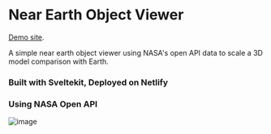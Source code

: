 # Near Earth Object Viewer

[Demo site](https://neoviewer.netlify.app).

A simple near earth object viewer using NASA's open API data to scale a 3D model comparison with Earth.

### Built with Sveltekit, Deployed on Netlify

### Using NASA Open API

![image](https://github.com/adrianlimws/neo-nasa-viewer/assets/64565597/88493aa0-7e9e-4002-a53c-dbd130f49ad0)

